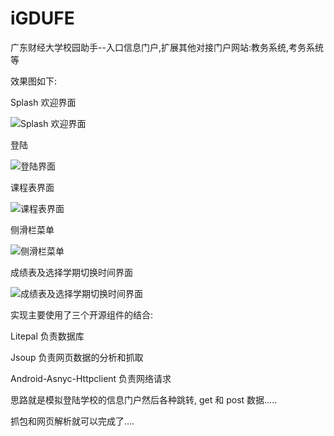 # iGDUFE
广东财经大学校园助手--入口信息门户,扩展其他对接门户网站:教务系统,考务系统等

效果图如下:

Splash 欢迎界面

![Splash 欢迎界面](http://7xlhko.com1.z0.glb.clouddn.com/QQ20151017-0@2x.png)

登陆

![登陆界面](http://7xlhko.com1.z0.glb.clouddn.com/login.png)

课程表界面

![课程表界面](http://7xlhko.com1.z0.glb.clouddn.com/kcb.png)

侧滑栏菜单

![侧滑栏菜单](http://7xlhko.com1.z0.glb.clouddn.com/slidingmenu.png)

成绩表及选择学期切换时间界面

![成绩表及选择学期切换时间界面](http://7xlhko.com1.z0.glb.clouddn.com/pickmenu.png)

实现主要使用了三个开源组件的结合:

Litepal 负责数据库

Jsoup 负责网页数据的分析和抓取

Android-Asnyc-Httpclient 负责网络请求

思路就是模拟登陆学校的信息门户然后各种跳转, get 和 post 数据.....

抓包和网页解析就可以完成了....

